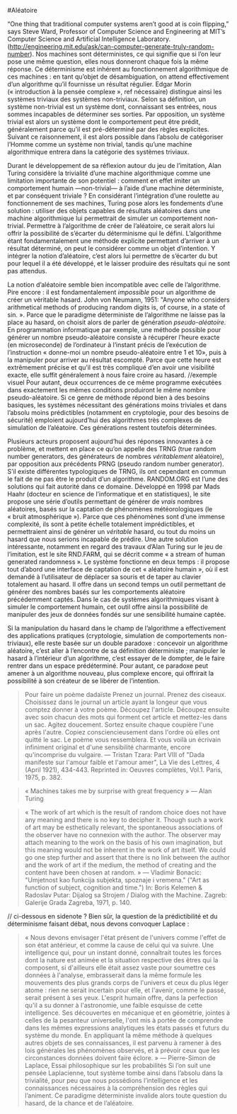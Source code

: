#Aléatoire

“One thing that traditional computer systems aren’t good at is coin flipping,” says Steve Ward, Professor of Computer Science and Engineering at MIT’s Computer Science and Artificial Intelligence Laboratory. (http://engineering.mit.edu/ask/can-computer-generate-truly-random-number).
Nos machines sont déterministes, ce qui signifie que si l’on leur pose une même question, elles nous donneront chaque fois la même réponse. Ce déterminisme est inhérent au fonctionnement algorithmique de ces machines : en tant qu’objet de désambiguation, on attend effectivement d’un algorithme qu’il fournisse un résultat régulier.
Edgar Morin (« introduction à la pensée complexe », ref nécessaire) distingue ainsi les systèmes triviaux des systèmes non-triviaux. Selon sa définition, un système non-trivial est un système dont, connaissant ses entrées, nous sommes incapables de déterminer ses sorties. Par opposition, un système trivial est alors un système dont le comportement peut être prédit, généralement parce qu’il est pré-déterminé par des règles explicites. Suivant ce raisonnement, il est alors possible dans l’absolu de catégoriser l’Homme comme un système non trivial, tandis qu’une machine algorithmique entrera dans la catégorie des systèmes triviaux.

Durant le développement de sa réflexion autour du jeu de l’imitation, Alan Turing considère la trivialité d’une machine algorithmique comme une limitation importante de son potentiel : comment en effet imiter un comportement humain —non-trivial— à l’aide d’une machine déterministe, et par conséquent triviale ? En considérant l’intégration d’une roulette au fonctionnement de ses machines, Turing pose alors les fondements d’une solution : utiliser des objets capables de résultats aléatoires dans une machine algorithmique lui permettrait de simuler un comportement non-trivial.
Permettre à l’algorithme de créer de l’aléatoire, ce serait alors lui offrir la possibilité de s’écarter du déterminisme qui le défini. L’algorithme étant fondamentalement une méthode explicite permettant d’arriver à un résultat déterminé, on peut le considérer comme un objet d’intention. Y intégrer la notion d’aléatoire, c’est alors lui permettre de s’écarter du but pour lequel il a été développé, et le laisser produire des résultats qui ne sont pas attendus.

La notion d’aléatoire semble bien incompatible avec celle de l’algorithme. Pire encore : il est fondamentalement *impossible* pour un algorithme de créer un véritable hasard. John von Neumann, 1951: "Anyone who considers arithmetical methods of producing random digits is, of course, in a state of sin. ». Parce que le paradigme déterministe de l’algorithme ne laisse pas la place au hasard, on choisit alors de parler de génération *pseudo-aléatoire*.
En programmation informatique par exemple, une méthode possible pour générer un nombre pseudo-aléatoire consiste à récupérer l’heure exacte (en microseconde) de l’ordinateur à l’instant précis de l’exécution de l’instruction « donne-moi un nombre pseudo-aléatoire entre 1 et 10», puis à la manipuler pour arriver au résultat escompté. Parce que cette heure est extrêmement précise et qu’il est très compliqué d’en avoir une visibilité exacte, elle suffit généralement à nous faire croire au hasard. //exemple visuel
Pour autant, deux occurrences de ce même programme exécutées dans exactement les mêmes conditions produiront le même nombre pseudo-aléatoire. Si ce genre de méthode répond bien à des besoins basiques, les systèmes nécessitant des générations moins triviales et dans l’absolu moins prédictibles (notamment en cryptologie, pour des besoins de sécurité) emploient aujourd’hui des algorithmes très complexes de simulation de l’aléatoire. Ces générations restent toutefois déterminées.

Plusieurs acteurs proposent aujourd’hui des réponses innovantes à ce problème, et mettent en place ce qu’on appelle des TRNG (true random number generators, des générateurs de nombres *véritablement* aléatoire), par opposition aux précédents PRNG (pseudo random number generator). S’il existe différentes typologiques de TRNG, ils ont cependant en commun le fait de ne pas être le produit d’un algorithme.
RANDOM.ORG est l’une des solutions qui fait autorité dans ce domaine. Développé en 1998 par Mads Haahr (docteur en science de l’informatique et en statistiques), le site propose une série d’outils permettant de générer de *vrais* nombres aléatoires, basés sur la captation de phénomènes météorologiques (le « bruit atmosphérique »). Parce que ces phénomènes sont d’une immense complexité, ils sont à petite échelle totalement imprédictibles, et permettraient ainsi de générer un *véritable* hasard, ou tout du moins un hasard que nous serions incapable de prédire.
Une autre solution intéressante, notamment en regard des travaux d’Alan Turing sur le jeu de l’imitation, est le site RND.FARM, qui se décrit comme « a stream of human generated randomness ». Le système fonctionne en deux temps : il propose tout d’abord une interface de captation de cet « aléatoire humain », où il est demandé à l’utilisateur de déplacer sa souris et de taper au clavier totalement au hasard. Il offre dans un second temps un outil permettant de générer des nombres basés sur les comportements aléatoire précédemment captés. Dans le cas de systèmes algorithmiques visant à simuler le comportement humain, cet outil offre ainsi la possibilité de manipuler des jeux de données fondés sur une sensibilité humaine captée.

Si la manipulation du hasard dans le champ de l’algorithme a effectivement des applications pratiques (cryptologie, simulation de comportements non-triviaux), elle reste basée sur un double paradoxe : concevoir un algorithme aléatoire, c’est aller à l’encontre de sa définition déterministe ; manipuler le hasard à l’intérieur d’un algorithme, c’est essayer de le dompter, de le faire rentrer dans un espace prédéterminé. Pour autant, ce paradoxe peut amener à un algorithme nouveau, plus complexe encore, qui offrirait la possibilité à son créateur de se libérer de l’intention.

> Pour faire un poème dadaïste
> Prenez un journal.
> Prenez des ciseaux.
> Choisissez dans le journal un article ayant la longeur que vous comptez donner à votre poème.
> Découpez l'article.
> Découpez ensuite avec soin chacun des mots qui forment cet article et mettez-les dans un sac.
> Agitez doucement.
> Sortez ensuite chaque coupière l'une après l'autre.
> Copiez consciencieusement dans l'ordre où elles ont quitté le sac.
> Le poème vous ressemblera.
> Et vous voilà un écrivain infiniment original et d'une sensibilité charmante, encore qu'incomprise du vulgaire.
— Tristan Tzara: Part VIII of "Dada manifeste sur l'amour faible et l'amour amer",  La Vie des Lettres, 4 (April 1921), 434-443. Reprinted in: Oeuvres complètes, Vol.1. Paris, 1975, p. 382.

> « Machines takes me by surprise with great frequency » — Alan Turing

> « The work of art which is the result of random choice does not have any meaning and there is no key to decipher it. Though such a work of art may be esthetically relevant, the spontaneous associations of the observer have no connexion with the author. The observer may attach meaning to the work on the basis of his own imagination, but this meaning would not be inherent in the work of art itself. We could go one step further and assert that there is no link between the author and the work of art if the medium, the method of creating and the content have been chosen at random. » — Vladimir Bonacic: "Umjetnost kao funkcija subjekta, spoznaje i vremena." ("Art as function of subject, cognition and time.") In: Boris Kelemen & Radoslav Putar: Dijalog sa Strojem / Dialog with the Machine. Zagreb: Galerije Grada Zagreba, 1971, p. 140.


// ci-dessous en sidenote ?
Bien sûr, la question de la prédictibilité et du déterminisme faisant débat, nous devons convoquer Laplace : 
> « Nous devons envisager l'état présent de l'univers comme l'effet de son état antérieur, et comme la cause de celui qui va suivre. Une intelligence qui, pour un instant donné, connaîtrait toutes les forces dont la nature est animée et la situation respective des êtres qui la composent, si d'ailleurs elle était assez vaste pour soumettre ces données à l'analyse, embrasserait dans la même formule les mouvements des plus grands corps de l'univers et ceux du plus léger atome : rien ne serait incertain pour elle, et l'avenir, comme le passé, serait présent à ses yeux. L'esprit humain offre, dans la perfection qu'il a su donner à l'astronomie, une faible esquisse de cette intelligence. Ses découvertes en mécanique et en géométrie, jointes à celles de la pesanteur universelle, l'ont mis à portée de comprendre dans les mêmes expressions analytiques les états passés et futurs du système du monde. En appliquant la même méthode à quelques autres objets de ses connaissances, il est parvenu à ramener à des lois générales les phénomènes observés, et à prévoir ceux que les circonstances données doivent faire éclore. » — Pierre-Simon de Laplace, Essai philosophique sur les probabilités
Si l’on suit une pensée Laplacienne, tout système tombe ainsi dans l’absolu dans la trivialité, pour peu que nous possédions l’intelligence et les connaissances nécessaires à la compréhension des règles qui l’animent. Ce paradigme déterministe invalide alors toute question du hasard, de la chance et de l’aléatoire.



